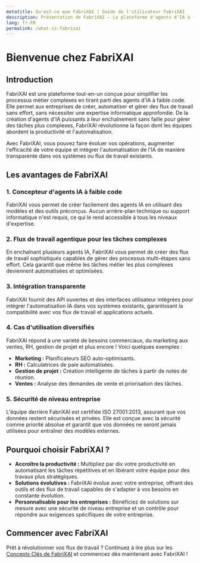 ```yaml
---
metatitle: Qu'est-ce que FabriXAI | Guide de l'utilisateur FabriXAI
description: Présentation de FabriXAI — La plateforme d'agents d'IA à faible code conçue pour simplifier l'automatisation.
lang: fr-FR
permalink: /what-is-fabrixai
---
```


# Bienvenue chez FabriXAI

## Introduction
FabriXAI est une plateforme tout-en-un conçue pour simplifier les processus métier complexes en tirant parti des agents d'IA à faible code. Elle permet aux entreprises de créer, automatiser et gérer des flux de travail sans effort, sans nécessiter une expertise informatique approfondie. De la création d'agents d'IA puissants à leur enchaînement sans faille pour gérer des tâches plus complexes, FabriXAI révolutionne la façon dont les équipes abordent la productivité et l'automatisation.

Avec FabriXAI, vous pouvez faire évoluer vos opérations, augmenter l'efficacité de votre équipe et intégrer l'automatisation de l'IA de manière transparente dans vos systèmes ou flux de travail existants.

## Les avantages de FabriXAI

### 1. **Concepteur d'agents IA à faible code**
FabriXAI vous permet de créer facilement des agents IA en utilisant des modèles et des outils préconçus. Aucun arrière-plan technique ou support informatique n'est requis, ce qui le rend accessible à tous les niveaux d'expertise.

### 2. **Flux de travail agentique pour les tâches complexes**
En enchaînant plusieurs agents IA, FabriXAI vous permet de créer des flux de travail sophistiqués capables de gérer des processus multi-étapes sans effort. Cela garantit que même les tâches métier les plus complexes deviennent automatisées et optimisées.

### 3. **Intégration transparente**
FabriXAI fournit des API ouvertes et des interfaces utilisateur intégrées pour intégrer l'automatisation IA dans vos systèmes existants, garantissant la compatibilité avec vos flux de travail et applications actuels.

### 4. **Cas d'utilisation diversifiés**
FabriXAI répond à une variété de besoins commerciaux, du marketing aux ventes, RH, gestion de projet et plus encore ! Voici quelques exemples :
- **Marketing :** Planificateurs SEO auto-optimisants.
- **RH :** Calculatrices de paie automatisées.
- **Gestion de projet :** Création intelligente de tâches à partir de notes de réunion.
- **Ventes :** Analyse des demandes de vente et priorisation des tâches.

### 5. **Sécurité de niveau entreprise**
L'équipe derrière FabriXAI est certifiée ISO 27001:2013, assurant que vos données restent sécurisées et privées. Elle est conçue avec la sécurité comme priorité absolue et garantit que vos données ne seront jamais utilisées pour entraîner des modèles externes.

## Pourquoi choisir FabriXAI ?
- **Accroître la productivité :** Multipliez par dix votre productivité en automatisant les tâches répétitives et en libérant votre équipe pour des travaux plus stratégiques.
- **Solutions évolutives :** FabriXAI évolue avec votre entreprise, offrant des outils et des flux de travail capables de s'adapter à vos besoins en constante évolution.
- **Personnalisable pour les entreprises :** Bénéficiez de solutions sur mesure avec une sécurité de niveau entreprise et un contrôle pour répondre aux exigences spécifiques de votre entreprise.

## Commencer avec FabriXAI
Prêt à révolutionner vos flux de travail ? Continuez à lire plus sur les [Concepts Clés de FabriXAI](/fr/concepts-cles) et commencez dès maintenant avec FabriXAI !